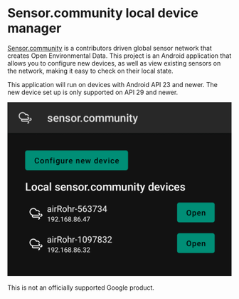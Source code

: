 # Sensor.community local device manager

[Sensor.community](https://sensor.community/) is a contributors driven global sensor network that
creates Open Environmental Data. This project is an Android application that allows you to configure
new devices, as well as view existing sensors on the network, making it easy to check on their
local state.

This application will run on devices with Android API 23 and newer. The new device set up
is only supported on API 29 and newer.

<img src="readme-resources/screenshot.png" alt="Screenshot">

This is not an officially supported Google product.